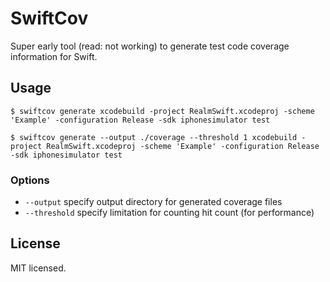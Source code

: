 # SwiftCov

Super early tool (read: not working) to generate test code coverage information
for Swift.

## Usage

```shell
$ swiftcov generate xcodebuild -project RealmSwift.xcodeproj -scheme 'Example' -configuration Release -sdk iphonesimulator test
```

```shell
$ swiftcov generate --output ./coverage --threshold 1 xcodebuild -project RealmSwift.xcodeproj -scheme 'Example' -configuration Release -sdk iphonesimulator test
```

### Options

- `--output` specify output directory for generated coverage files
- `--threshold` specify limitation for counting hit count (for performance)

## License

MIT licensed.
